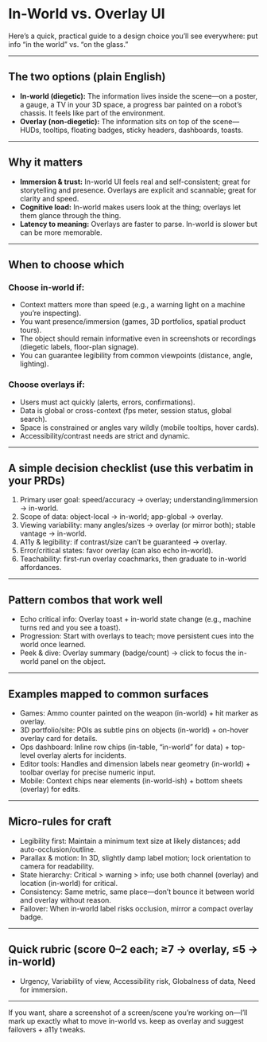 # In-World vs. Overlay UI

Here’s a quick, practical guide to a design choice you’ll see everywhere: put info “in the world”
vs. “on the glass.”

---

## The two options (plain English)

- **In-world (diegetic):** The information lives inside the scene—on a poster, a gauge, a TV in
  your 3D space, a progress bar painted on a robot’s chassis. It feels like part of the
  environment.
- **Overlay (non-diegetic):** The information sits on top of the scene—HUDs, tooltips, floating
  badges, sticky headers, dashboards, toasts.

---

## Why it matters

- **Immersion & trust:** In-world UI feels real and self-consistent; great for storytelling and
  presence. Overlays are explicit and scannable; great for clarity and speed.
- **Cognitive load:** In-world makes users look at the thing; overlays let them glance through the
  thing.
- **Latency to meaning:** Overlays are faster to parse. In-world is slower but can be more
  memorable.

---

## When to choose which

### Choose in-world if:

- Context matters more than speed (e.g., a warning light on a machine you’re inspecting).
- You want presence/immersion (games, 3D portfolios, spatial product tours).
- The object should remain informative even in screenshots or recordings (diegetic labels,
  floor-plan signage).
- You can guarantee legibility from common viewpoints (distance, angle, lighting).

### Choose overlays if:

- Users must act quickly (alerts, errors, confirmations).
- Data is global or cross-context (fps meter, session status, global search).
- Space is constrained or angles vary wildly (mobile tooltips, hover cards).
- Accessibility/contrast needs are strict and dynamic.

---

## A simple decision checklist (use this verbatim in your PRDs)

1. Primary user goal: speed/accuracy → overlay; understanding/immersion → in-world.
2. Scope of data: object-local → in-world; app-global → overlay.
3. Viewing variability: many angles/sizes → overlay (or mirror both); stable vantage → in-world.
4. A11y & legibility: if contrast/size can’t be guaranteed → overlay.
5. Error/critical states: favor overlay (can also echo in-world).
6. Teachability: first-run overlay coachmarks, then graduate to in-world affordances.

---

## Pattern combos that work well

- Echo critical info: Overlay toast + in-world state change (e.g., machine turns red and you see a
  toast).
- Progression: Start with overlays to teach; move persistent cues into the world once learned.
- Peek & dive: Overlay summary (badge/count) → click to focus the in-world panel on the object.

---

## Examples mapped to common surfaces

- Games: Ammo counter painted on the weapon (in-world) + hit marker as overlay.
- 3D portfolio/site: POIs as subtle pins on objects (in-world) + on-hover overlay card for details.
- Ops dashboard: Inline row chips (in-table, “in-world” for data) + top-level overlay alerts for
  incidents.
- Editor tools: Handles and dimension labels near geometry (in-world) + toolbar overlay for precise
  numeric input.
- Mobile: Context chips near elements (in-world-ish) + bottom sheets (overlay) for edits.

---

## Micro-rules for craft

- Legibility first: Maintain a minimum text size at likely distances; add auto-occlusion/outline.
- Parallax & motion: In 3D, slightly damp label motion; lock orientation to camera for readability.
- State hierarchy: Critical > warning > info; use both channel (overlay) and location (in-world) for
  critical.
- Consistency: Same metric, same place—don’t bounce it between world and overlay without reason.
- Failover: When in-world label risks occlusion, mirror a compact overlay badge.

---

## Quick rubric (score 0–2 each; ≥7 → overlay, ≤5 → in-world)

- Urgency, Variability of view, Accessibility risk, Globalness of data, Need for immersion.

---

If you want, share a screenshot of a screen/scene you’re working on—I’ll mark up exactly what to
move in-world vs. keep as overlay and suggest failovers + a11y tweaks.
